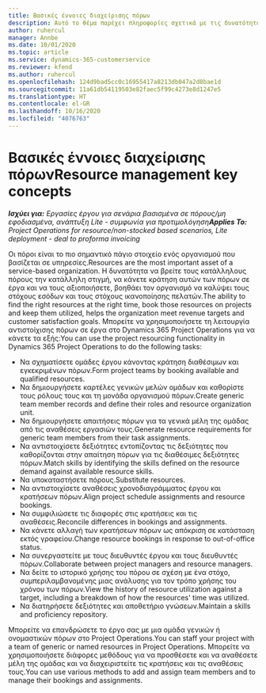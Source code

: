 ```yaml
---
title: Βασικές έννοιες διαχείρισης πόρων
description: Αυτό το θέμα παρέχει πληροφορίες σχετικά με τις δυνατότητες διαχείρισης πόρων στο Microsoft Dynamics Project Operations.
author: ruhercul
manager: Annbe
ms.date: 10/01/2020
ms.topic: article
ms.service: dynamics-365-customerservice
ms.reviewer: kfend
ms.author: ruhercul
ms.openlocfilehash: 124d9bad5cc0c16955417a8213db047a2d8bae1d
ms.sourcegitcommit: 11a61db54119503e82faec5f99c4273e8d1247e5
ms.translationtype: HT
ms.contentlocale: el-GR
ms.lasthandoff: 10/16/2020
ms.locfileid: "4076763"
---
```

# <a name="resource-management-key-concepts"></a><span data-ttu-id="13dd4-103">Βασικές έννοιες διαχείρισης πόρων</span><span class="sxs-lookup"><span data-stu-id="13dd4-103">Resource management key concepts</span></span>

<span data-ttu-id="13dd4-104">_**Ισχύει για:** Εργασίες έργου για σενάρια βασισμένα σε πόρους/μη εφοδιασμένα, ανάπτυξη Lite - συμφωνία για προτιμολόγηση_</span><span class="sxs-lookup"><span data-stu-id="13dd4-104">_**Applies To:** Project Operations for resource/non-stocked based scenarios, Lite deployment - deal to proforma invoicing_</span></span>

<span data-ttu-id="13dd4-105">Οι πόροι είναι το πιο σημαντικό πάγιο στοιχείο ενός οργανισμού που βασίζεται σε υπηρεσίες.</span><span class="sxs-lookup"><span data-stu-id="13dd4-105">Resources are the most important asset of a service-based organization.</span></span> <span data-ttu-id="13dd4-106">Η δυνατότητα να βρείτε τους κατάλληλους πόρους την κατάλληλη στιγμή, να κάνετε κράτηση αυτών των πόρων σε έργα και να τους αξιοποιήσετε, βοηθάει τον οργανισμό να καλύψει τους στόχους εσόδων και τους στόχους ικανοποίησης πελατών.</span><span class="sxs-lookup"><span data-stu-id="13dd4-106">The ability to find the right resources at the right time, book those resources on projects and keep them utilized, helps the organization meet revenue targets and customer satisfaction goals.</span></span> <span data-ttu-id="13dd4-107">Μπορείτε να χρησιμοποιήσετε τη λειτουργία αντιστοίχισης πόρων σε έργα στο Dynamics 365 Project Operations για να κάνετε τα εξής:</span><span class="sxs-lookup"><span data-stu-id="13dd4-107">You can use the project resourcing functionality in Dynamics 365 Project Operations to do the following tasks:</span></span>

- <span data-ttu-id="13dd4-108">Να σχηματίσετε ομάδες έργου κάνοντας κράτηση διαθέσιμων και εγκεκριμένων πόρων.</span><span class="sxs-lookup"><span data-stu-id="13dd4-108">Form project teams by booking available and qualified resources.</span></span>
- <span data-ttu-id="13dd4-109">Να δημιουργήσετε καρτέλες γενικών μελών ομάδων και καθορίστε τους ρόλους τους και τη μονάδα οργανισμού πόρων.</span><span class="sxs-lookup"><span data-stu-id="13dd4-109">Create generic team member records and define their roles and resource organization unit.</span></span>
- <span data-ttu-id="13dd4-110">Να δημιουργήσετε απαιτήσεις πόρων για τα γενικά μέλη της ομάδας από τις αναθέσεις εργασιών τους.</span><span class="sxs-lookup"><span data-stu-id="13dd4-110">Generate resource requirements for generic team members from their task assignments.</span></span>
- <span data-ttu-id="13dd4-111">Να αντιστοιχίσετε δεξιότητες εντοπίζοντας τις δεξιότητες που καθορίζονται στην απαίτηση πόρων για τις διαθέσιμες δεξιότητες πόρων.</span><span class="sxs-lookup"><span data-stu-id="13dd4-111">Match skills by identifying the skills defined on the resource demand against available resource skills.</span></span>
- <span data-ttu-id="13dd4-112">Να υποκαταστήσετε πόρους.</span><span class="sxs-lookup"><span data-stu-id="13dd4-112">Substitute resources.</span></span>
- <span data-ttu-id="13dd4-113">Να αντιστοιχίσετε αναθέσεις χρονοδιαγράμματος έργου και κρατήσεων πόρων.</span><span class="sxs-lookup"><span data-stu-id="13dd4-113">Align project schedule assignments and resource bookings.</span></span>
- <span data-ttu-id="13dd4-114">Να συμφιλιώσετε τις διαφορές στις κρατήσεις και τις αναθέσεις.</span><span class="sxs-lookup"><span data-stu-id="13dd4-114">Reconcile differences in bookings and assignments.</span></span>
- <span data-ttu-id="13dd4-115">Να κάνετε αλλαγή των κρατήσεων πόρων ως απόκριση σε κατάσταση εκτός γραφείου.</span><span class="sxs-lookup"><span data-stu-id="13dd4-115">Change resource bookings in response to out-of-office status.</span></span>
- <span data-ttu-id="13dd4-116">Να συνεργαστείτε με τους διευθυντές έργου και τους διευθυντές πόρων.</span><span class="sxs-lookup"><span data-stu-id="13dd4-116">Collaborate between project managers and resource managers.</span></span>
- <span data-ttu-id="13dd4-117">Να δείτε το ιστορικό χρήσης του πόρου σε σχέση με ένα στόχο, συμπεριλαμβανομένης μιας ανάλυσης για τον τρόπο χρήσης του χρόνου των πόρων.</span><span class="sxs-lookup"><span data-stu-id="13dd4-117">View the history of resource utilization against a target, including a breakdown of how the resources' time was utilized.</span></span>
- <span data-ttu-id="13dd4-118">Να διατηρήσετε δεξιότητες και αποθετήριο γνώσεων.</span><span class="sxs-lookup"><span data-stu-id="13dd4-118">Maintain a skills and proficiency repository.</span></span>


<span data-ttu-id="13dd4-119">Μπορείτε να επανδρώσετε το έργο σας με μια ομάδα γενικών ή ονομαστικών πόρων στο Project Operations.</span><span class="sxs-lookup"><span data-stu-id="13dd4-119">You can staff your project with a team of generic or named resources in Project Operations.</span></span> <span data-ttu-id="13dd4-120">Μπορείτε να χρησιμοποιήσετε διάφορες μεθόδους για να προσθέσετε και να αναθέσετε μέλη της ομάδας και να διαχειριστείτε τις κρατήσεις και τις αναθέσεις τους.</span><span class="sxs-lookup"><span data-stu-id="13dd4-120">You can use various methods to add and assign team members and to manage their bookings and assignments.</span></span> 
